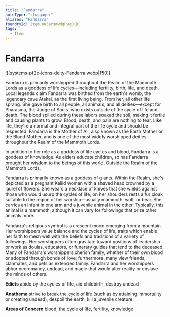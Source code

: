 ```yaml
---
title: "Fandarra"
noteType: ":luggage:"
aliases: "Fandarra"
foundryId: Item.nK5arsmwdqPvgDCD
tags:
  - Item
---
```


# Fandarra
![[systems-pf2e-icons-deity-Fandarra.webp|150]]

Fandarra is primarily worshipped throughout the Realm of the Mammoth Lords as a goddess of life cycles—including fertility, birth, life, and death. Local legends claim Fandarra was birthed from the earth's womb, the legendary cave Atakal, as the first living being. From her, all other life sprang. She gave birth to all people, all animals, and all deities—except for Pharasma, the Judge of Souls, who exists outside of the cycle of life and death. The blood spilled during these labors soaked the soil, making it fertile and causing plants to grow. Blood, death, and pain are nothing to fear. Like life, they're a normal and integral part of the life cycle and should be respected. Fandarra is the Mother of All, also known as the Earth Mother or the Blood Mother, and is one of the most widely worshipped deities throughout the Realm of the Mammoth Lords.

In addition to her role as a goddess of life cycles and blood, Fandarra is a goddess of knowledge. As elders educate children, so has Fandarra brought her wisdom to the beings of this world. Outside the Realm of the Mammoth Lords,

Fandarra is primarily known as a goddess of giants. Within the Realm, she's depicted as a pregnant Kellid woman with a shaved head crowned by a laurel of flowers. She wears a necklace of knives that she wields against those who would usurp the cycles of life; on her shoulders rests a fur cloak suitable to the region of her worship—usually mammoth, wolf, or bear. She carries an infant in one arm and a juvenile animal in the other. Typically, this animal is a mammoth, although it can vary for followings that prize other animals more.

Fandarra's religious symbol is a crescent moon emerging from a mountain. Her worshippers value balance and the cycles of life, traits which enable her faith to mesh well with the beliefs and traditions of a variety of followings. Her worshippers often gravitate toward positions of leadership or work as doulas, educators, or funerary guides that tend to the deceased. Many of Fandarra's worshippers cherish family, whether of their own blood or adopted through bonds of love; furthermore, many view friends, clanmates, and pets as extended family. Fandarra and her worshippers abhor necromancy, undead, and magic that would alter reality or enslave the minds of others.

**Edicts** abide by the cycles of life, aid childbirth, destroy undead

**Anathema** strive to break the cycle of life (such as by attaining immortality or creating undead), despoil the earth, kill a juvenile creature

**Areas of Concern** blood, the cycle of life, fertility, knowledge
